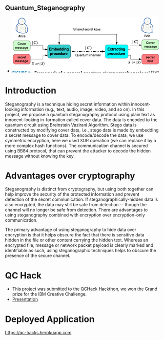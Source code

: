 ## Quantum_Steganography
- ![image](./images/4-Figure2-1.png)


# Introduction

Steganography  is  a  technique  hiding  secret  information  within  innocent-looking  information  (e.g.,  text,  audio,  image,  video, and so on). In this project, we propose a quantum steganography protocol using plain text as innocent-looking in-formation called cover data. 
The data is encoded to the quantum circuit using Breinstein Vazirani Algorithm.
Stego data is constructed by modifying cover data, i.e.,  stego  data  is  made  by  embedding a secret message to cover data. To encode/decode the data, we use symmetric encryption, here we used XOR operation (we can replace it by a more complex hash functions).
The communication channel is secured using BB84 protocol, that can prevent the attacker to decode the hidden message without knowing the key.
# Advantages over cryptography

Steganography is distinct from cryptography, but using both together can help improve the security of the protected information and prevent detection of the secret communication. If steganographically-hidden data is also encrypted, the data may still be safe from detection -- though the channel will no longer be safe from detection. There are advantages to using steganography combined with encryption over encryption-only communication.

The primary advantage of using steganography to hide data over encryption is that it helps obscure the fact that there is sensitive data hidden in the file or other content carrying the hidden text. Whereas an encrypted file, message or network packet payload is clearly marked and identifiable as such, using steganographic techniques helps to obscure the presence of the secure channel.

# QC Hack
- This project was submitted to the QCHack Hackthon, we won the Grand prize for the IBM Creative Challenge.
- [Presentation](https://www.canva.com/design/DAEbXXyw0fU/view)

# Deployed Application
https://qc-hacks.herokuapp.com



